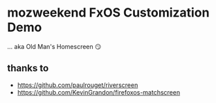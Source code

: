 mozweekend FxOS Customization Demo
==================================
… aka Old Man's Homescreen :smirk:


thanks to
---------

* https://github.com/paulrouget/riverscreen
* https://github.com/KevinGrandon/firefoxos-matchscreen
